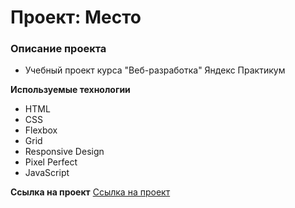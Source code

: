 # Проект: Место

### Описание проекта

- Учебный проект курса "Веб-разработка" Яндекс Практикум

**Используемые технологии**

- HTML
- CSS
- Flexbox
- Grid
- Responsive Design
- Pixel Perfect
- JavaScript

**Ссылка на проект**
[Ссылка на проект](https://filin1985.github.io/mesto/)
